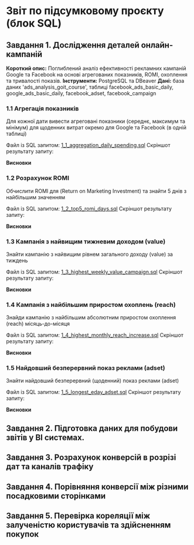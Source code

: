 # Звіт по підсумковому проєкту (блок SQL)






## Завдання 1. Дослідження деталей онлайн-кампаній

**Короткий опис:** Поглиблений аналіз ефективності рекламних кампаній Google та Facebook на основі агрегованих показників, ROMI, охоплення та тривалості показів.
**Інструменти:** PostgreSQL та DBeaver
**Дані:** база даних 'ads_analysis_goit_course', таблиці facebook_ads_basic_daily, google_ads_basic_daily, facebook_adset, facebook_campaign

### 1.1 Агрегація показників 

Для кожної дати вивести агреговані показники (середнє, максимум та мінімум) для щоденних витрат окремо для Google та Facebook (в одній таблиці)

Файл із SQL запитом:  [1_1_aggregation_daily_spending.sql](!посилання!)
Скріншот результату запиту:

**Висновки**


### 1.2 Розрахунок ROMI

Обчислити ROMI для (Return on Marketing Investment) та знайти 5 днів з найбільшим значенням

Файл із SQL запитом:  [1_2_top5_romi_days.sql](!посилання!)
Скріншот результату запиту:

**Висновки**




### 1.3 Кампанія з найвищим тижневим доходом (value)

Знайти кампанію з найвищим рівнем загального доходу (value) за тиждень

Файл із SQL запитом:  [1_3_highest_weekly_value_campaign.sql](!посилання!)
Скріншот результату запиту:

**Висновки**




### 1.4 Кампанія з найбільшим приростом охоплень (reach)

Знайди кампанію з найбільшим абсолютним приростом охоплення (reach) місяць-до-місяця

Файл із SQL запитом:  [1_4_highest_monthly_reach_increase.sql](!посилання!)
Скріншот результату запиту:

**Висновки**




### 1.5 Найдовший безперервний показ реклами (adset)

Знайти найдовший безперервний (щоденний) показ реклами (adset)

Файл із SQL запитом:  [1_5_longest_eday_adset.sql](!посилання!)
Скріншот результату запиту:

**Висновки**





## Завдання 2. Підготовка даних для побудови звітів у BI системах.





## Завдання 3. Розрахунок конверсій в розрізі дат та каналів трафіку






## Завдання 4. Порівняння конверсії між різними посадковими сторінками






## Завдання 5. Перевірка кореляції між залученістю користувачів та здійсненням покупок


